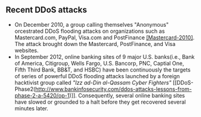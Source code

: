 Recent DDoS attacks
---


- On December 2010, a group calling themselves "Anonymous" orcestrated DDoS flooding attacks on organizations such as Mastercard.com, PayPal, Visa.com and PostFinance [[Mastercard-2010]](http://www.theguardian.com/media/2010/dec/08/operation-payback-mastercard-website-wikileaks). The attack brought down the Mastercard, PostFinance, and Visa websites.
- In September 2012, online banking sites of 9 major U.S. banks(i.e., Bank of America, Citigroup, Wells Fargo, U.S. Bancorp, PNC, Captial One, Fifth Third Bank, BB&T, and HSBC) have been continuously the targets of series of powerful DDoS flooding attacks launched by a foreign hacktivist group called *"Izz ad-Din al-Qassam Cyber Fighters"* [[DDoS-Phase2(http://www.bankinfosecurity.com/ddos-attacks-lessons-from-phase-2-a-5420/op-1)]]. Consequently, several online banking sites have slowed or grounded to a halt before they get recovered several minutes later.